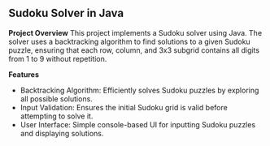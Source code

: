 ## Sudoku Solver in Java

**Project Overview**
This project implements a Sudoku solver using Java. The solver uses a backtracking algorithm to find solutions to a given Sudoku puzzle, ensuring that each row, column, and 3x3 subgrid contains all digits from 1 to 9 without repetition.

**Features**
- Backtracking Algorithm: Efficiently solves Sudoku puzzles by exploring all possible solutions.
- Input Validation: Ensures the initial Sudoku grid is valid before attempting to solve it.
- User Interface: Simple console-based UI for inputting Sudoku puzzles and displaying solutions.
